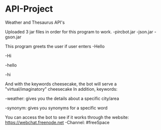 # API-Project
Weather and Thesaurus API's

Uploaded 3 jar files in order for this program to work. 
-pircbot.jar
-json.jar
-gson.jar

This program greets the user if user enters 
  -Hello
  
  -Hi
  
  -hello
  
  -hi
  
And with the keywords cheesecake, the bot will serve a "virtual/imaginatory" cheesecake
In addition, keywords: 

  -weather: gives you the details about a specific city/area 
  
  -synonym: gives you synonyms for a specific word

You can access the bot to see if it works through the website: https://webchat.freenode.net
    -Channel: #freeSpace
